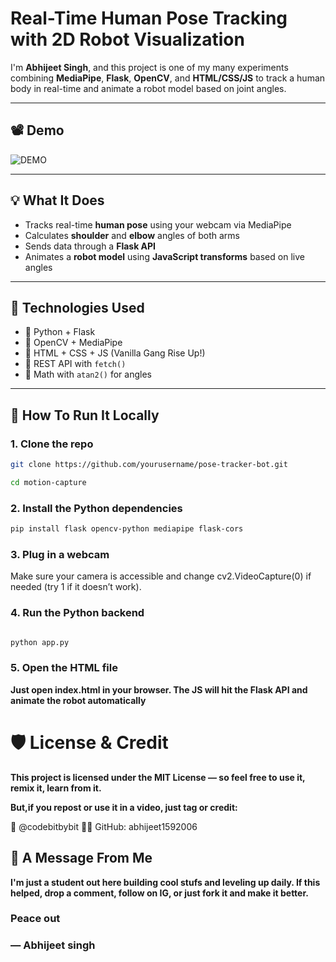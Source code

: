 # Real-Time Human Pose Tracking with 2D Robot Visualization

I'm **Abhijeet Singh**, and this project is one of my many experiments combining **MediaPipe**, **Flask**, **OpenCV**, and **HTML/CSS/JS** to track a human body in real-time and animate a robot model based on joint angles.

---

## 📽️ Demo

![DEMO](https://)

---

## 💡 What It Does

- Tracks real-time **human pose** using your webcam via MediaPipe
- Calculates **shoulder** and **elbow** angles of both arms
- Sends data through a **Flask API**
- Animates a **robot model** using **JavaScript transforms** based on live angles


---

## 🧠 Technologies Used

- 🔵 Python + Flask
- 🦾 OpenCV + MediaPipe
- 🎨 HTML + CSS + JS (Vanilla Gang Rise Up!)
- 🔁 REST API with `fetch()`
- 🧠 Math with `atan2()` for angles

---

## 🚀 How To Run It Locally

### 1. Clone the repo
```bash
git clone https://github.com/yourusername/pose-tracker-bot.git

cd motion-capture
```
### 2. Install the Python dependencies

```bash
pip install flask opencv-python mediapipe flask-cors
```
### 3. Plug in a webcam
Make sure your camera is accessible and change cv2.VideoCapture(0) if needed (try 1 if it doesn’t work).

### 4. Run the Python backend
```bash

python app.py

```
### 5. Open the HTML file
**Just open index.html in your browser. The JS will hit the Flask API and animate the robot automatically**


# 🛡️ License & Credit
**This project is licensed under the MIT License — so feel free to use it, remix it, learn from it.**

**But,if you repost or use it in a video, just tag or credit:**

📸 @codebitbybit
👨‍💻 GitHub: abhijeet1592006

## 🙌 A Message From Me
**I'm just a student out here building cool stufs and leveling up daily. If this helped, drop a comment, follow on IG, or just fork it and make it better.**

### Peace out 
### — Abhijeet singh

